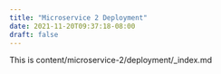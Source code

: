 ```yaml
---
title: "Microservice 2 Deployment"
date: 2021-11-20T09:37:18-08:00
draft: false
---
```

This is content/microservice-2/deployment/_index.md
